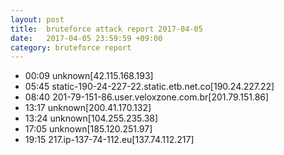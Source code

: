 ```yaml
---
layout: post
title:  bruteforce attack report 2017-04-05
date:   2017-04-05 23:59:59 +09:00
category: bruteforce report
---
```


* 00:09 unknown[42.115.168.193]
* 05:45 static-190-24-227-22.static.etb.net.co[190.24.227.22]
* 08:40 201-79-151-86.user.veloxzone.com.br[201.79.151.86]
* 13:17 unknown[200.41.170.132]
* 13:24 unknown[104.255.235.38]
* 17:05 unknown[185.120.251.97]
* 19:15 217.ip-137-74-112.eu[137.74.112.217]
